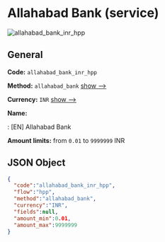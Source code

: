 
# Allahabad Bank (service) 
![allahabad_bank_inr_hpp](https://static.openfintech.io/payment_methods/allahabad_bank_inr_hpp/logo.svg?w=400&c=v0.59.26#w200)  

## General 
 
**Code:** `allahabad_bank_inr_hpp` 
 
**Method:** `allahabad_bank` 
 [show -->](/payment-methods/allahabad_bank/) 
 
**Currency:** `INR` [show -->](/currencies/INR/) 
 
**Name:** 
 
:	[EN] Allahabad Bank 
 
**Amount limits:** from `0.01` to `9999999` INR 

## JSON Object 

```json
{
  "code":"allahabad_bank_inr_hpp",
  "flow":"hpp",
  "method":"allahabad_bank",
  "currency":"INR",
  "fields":null,
  "amount_min":0.01,
  "amount_max":9999999
}
```  
